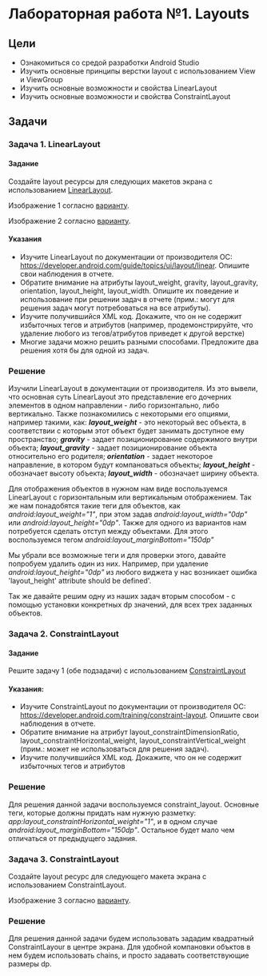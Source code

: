 # Лабораторная работа №1. Layouts


## Цели
* Ознакомиться со средой разработки Android Studio
* Изучить основные принципы верстки layout с использованием View и ViewGroup
* Изучить основные возможности и свойства LinearLayout
* Изучить основные возможности и свойства ConstraintLayout

## Задачи
### Задача 1.  LinearLayout
#### Задание
Создайте layout ресурсы для следующих макетов экрана с использованием [LinearLayout](https://developer.android.com/guide/topics/ui/layout/linear).

Изображение 1 согласно [варианту](https://github.com/OrlovDiga/android-lectures/blob/master/labs/01/linear/14.png).

Изображение 2 согласно [варианту](https://github.com/OrlovDiga/android-lectures/blob/master/labs/01/linear/01.png).

#### Указания
* Изучите LinearLayout по документации от производителя ОС: https://developer.android.com/guide/topics/ui/layout/linear. Опишите свои наблюдения в отчете.
* Обратите внимание на атрибуты layout_weight, gravity, layout_gravity, orientation, layout_height, layout_width. Опишите их поведение и использование при решении задач в отчете (прим.: могут для решения задач могут потребоваться на все атрибуты).
* Изучите получившийся XML код. Докажите, что он не содержит избыточных тегов и атрибутов (например, продемонстрируйте, что удаление любого из тегов/атрибутов приведет к другой верстке)
* Многие задачи можно решить разными способами. Предложите два решения хотя бы для одной из задач.

### Решение

Изучили LinearLayout в документации от производителя. Из это вывели, что основная суть LinearLayout это представление его дочерних элементов в одном направлении - либо горизонтально, либо вертикально. Также познакомились с некоторыми его опциями, например такими, как:
**_layout_weight_** - это некоторый вес объекта, в соответствии с которым этот объект будет занимать доступное ему пространство; __*gravity*__ - задает позиционирование содержимого внутри объекта; __*layout_gravity*__ - задает позиционирование объекта относительно его родителя; __*orientation*__ - задает некоторое направление, в котором будут компановаться объекты; __*layout_height*__ - обозначает высоту объекта; __*layout_width*__ - обозначает ширину объекта.

Для отображения объектов в нужном нам виде воспользуемся LinearLayout c горизонтальным или вертикальным отображением. Так же нам понадобятся такие теги для объектов, как *android:layout_weight="1"*, при этом задав *android:layout_width="0dp"* или *android:layout_height="0dp"*. Также для одного из вариантов нам потребуется сделать отступ между объектами. Для этого воспользуемся тегом *android:layout_marginBottom="150dp"*

Мы убрали все возможные теги и для проверки этого, давайте попробуем удалить один из них. Например, при удаление _android:layout_height="0dp"_ из любого виджета у нас возникает ошибка 'layout_height' attribute should be defined'.

Так же давайте решим одну из наших задач вторым способом - с помощью установки конкретных dp значений, для всех трех заданных объектов.

### Задача 2. ConstraintLayout
#### Задание
Решите задачу 1 (обе подзадачи) с использованием [ConstraintLayout](https://developer.android.com/training/constraint-layout)

#### Указания:
* Изучите ConstraintLayout по документации от производителя ОС: https://developer.android.com/training/constraint-layout. Опишите свои наблюдения в отчете.
* Обратите внимание на атрибут layout_constraintDimensionRatio, layout_constraintHorizontal_weight, layout_constraintVertical_weight (прим.: может не использоваться для решения задач).
* Изучите получившийся XML код. Докажите, что он не содержит избыточных тегов и атрибутов

### Решение

Для решения данной задачи воспользуемся constraint_layout. Основные теги, которые должны придать нам нужную разметку: *app:layout_constraintHorizontal_weight="1"*, и в одном случае *android:layout_marginBottom="150dp"*. Остальное будет мало чем отличаться от предыдущего задания.

### Задача 3. ConstraintLayout
Создайте layout ресурс для следующего макета экрана с использованием ConstraintLayout.

Изображение 3 согласно [варианту](https://github.com/OrlovDiga/android-lectures/blob/master/labs/01/constraint/lab01_constraint_v14.png).

### Решение

Для решения данной задачи будем использовать зададим квадратный ConstraintLayour в центре экрана. Для удобной компановки объктов в нем будем использовать chains, и просто задавать соответствующие размеры dp.

